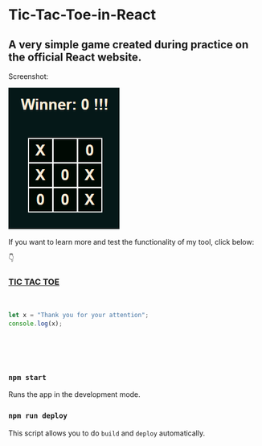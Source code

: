 

# Tic-Tac-Toe-in-React

## A very simple game created during practice on the official React website.

Screenshot:

![](https://github.com/RobFyd/Tic-Tac-Toe-in-React/blob/main/public/screen-shot.png?raw=true)

If you want to learn more and test the functionality of my tool, click below:

👇

### [TIC TAC TOE](https://robfyd.github.io/Tic-Tac-Toe-in-React/)

<br>

```javascript
let x = "Thank you for your attention";
console.log(x);
```
<br>
<br>
<br>

### `npm start`
Runs the app in the development mode.

### `npm run deploy`
This script allows you to do `build` and `deploy` automatically.

